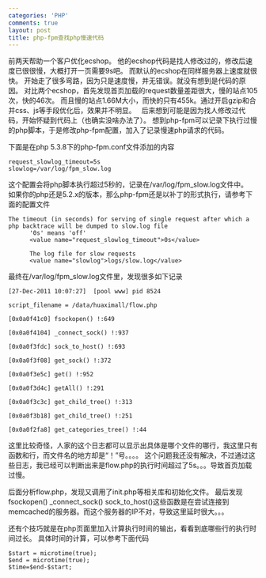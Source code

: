 ```yaml
--- 
categories: 'PHP'
comments: true
layout: post
title: php-fpm查找php慢速代码
---
```

前两天帮助一个客户优化ecshop。
他的ecshop代码是找人修改过的，修改后速度已很很慢，大概打开一页需要9s吧。
而默认的ecshop在同样服务器上速度就很快。
开始走了很多弯路，因为只是速度慢，并无错误。就没有想到是代码的原因。
对比两个ecshop，首先发现首页加载的request数量差距很大，慢的站点105次，快的46次。
而且慢的站点1.66M大小，而快的只有455k。通过开启gzip和合并css、js等手段优化后，效果并不明显。
 
后来想到可能是因为找人修改过代码，开始怀疑到代码上（也确实没啥办法了）。
想到php-fpm可以记录下执行过慢的php脚本，于是修改php-fpm配置，加入了记录慢速php请求的代码。

下面是在php 5.3.8下的php-fpm.conf文件添加的内容

```
request_slowlog_timeout=5s
slowlog=/var/log/fpm_slow.log
```

这个配置会将php脚本执行超过5秒的，记录在/var/log/fpm_slow.log文件中。
 
如果你的php还是5.2.x的版本，那么php-fpm还是以补丁的形式执行，请参考下面的配置文件

```
The timeout (in seconds) for serving of single request after which a php backtrace will be dumped to slow.log file
      '0s' means 'off'
      <value name="request_slowlog_timeout">0s</value>
 
      The log file for slow requests
      <value name="slowlog">logs/slow.log</value>
```

最终在/var/log/fpm_slow.log文件里，发现很多如下记录

```
[27-Dec-2011 10:07:27]  [pool www] pid 8524

script_filename = /data/huaximall/flow.php

[0x0a0f41c0] fsockopen() !:649

[0x0a0f4104] _connect_sock() !:937

[0x0a0f3fdc] sock_to_host() !:693

[0x0a0f3f08] get_sock() !:372

[0x0a0f3e5c] get() !:952

[0x0a0f3d4c] getAll() !:291

[0x0a0f3c3c] get_child_tree() !:313

[0x0a0f3b18] get_child_tree() !:251

[0x0a0f2fa8] get_categories_tree() !:44
```

这里比较奇怪，人家的这个日志都可以显示出具体是哪个文件的哪行，我这里只有函数和行，而文件名的地方却是“！”号。。。。
这个问题我还没有解决，不过通过这些日志，我已经可以判断出来是flow.php的执行时间超过了5s。。。导致首页加载过慢。

后面分析flow.php，发现又调用了init.php等相关库和初始化文件。
最后发现fsockopen() _connect_sock() sock_to_host()这些函数是在尝试连接到memcached的服务器。而这个服务器的IP不对，导致这里延时很大。。。

还有个技巧就是在php页面里加入计算执行时间的输出，看看到底哪些行的执行时间过长。
具体时间的计算，可以参考下面代码

```
$start = microtime(true);
$end = microtime(true);
$time=$end-$start;
```

